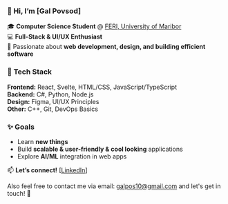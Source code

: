 ### 👋 Hi, I’m [Gal Povsod]  
🎓 **Computer Science Student** @ [FERI, University of Maribor](https://feri.um.si/)  
💻 **Full-Stack & UI/UX Enthusiast**  
🚀 Passionate about **web development, design, and building efficient software**  

### 🔧 **Tech Stack**  
**Frontend:** React, Svelte, HTML/CSS, JavaScript/TypeScript  
**Backend:** C#, Python, Node.js  
**Design:** Figma, UI/UX Principles  
**Other:** C++, Git, DevOps Basics  

### ✨ **Goals**  
- Learn **new things**  
- Build **scalable & user-friendly & cool looking** applications  
- Explore **AI/ML** integration in web apps

📫 **Let’s connect!** [[LinkedIn](https://www.linkedin.com/in/gal-povsod-621557176/)]

Also feel free to contact me via email: galpos10@gmail.com and let's get in touch! 🚀

<!---
GalPovsod8/GalPovsod8 is a ✨ special ✨ repository because its `README.md` (this file) appears on your GitHub profile.
You can click the Preview link to take a look at your changes.
--->
